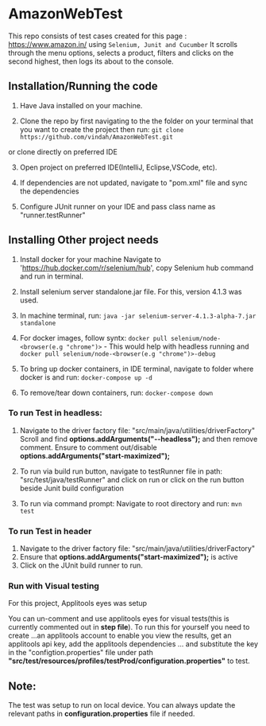 # AmazonWebTest
This repo consists of test cases created for this page : https://www.amazon.in/ using `Selenium, Junit and Cucumber`
It scrolls through the menu options, selects a product, filters and clicks on the second highest, then logs its about to the console.

## Installation/Running the code
1. Have Java installed on your machine.

2. Clone the repo by first navigating to the the folder on your terminal that you want to create the project then run:
`git clone https://github.com/vindah/AmazonWebTest.git`

or clone directly on preferred IDE

3. Open project on preferred IDE(IntelliJ, Eclipse,VSCode, etc).

4. If dependencies are not updated, navigate to "pom.xml" file and sync the dependencies

5. Configure JUnit runner on your IDE and pass class name as "runner.testRunner"

## Installing Other project needs
1. Install docker for your machine
Navigate to 'https://hub.docker.com/r/selenium/hub', copy Selenium hub command and run in terminal.

2. Install selenium server standalone.jar file. For this, version 4.1.3 was used.

3. In machine terminal, run:
`java -jar selenium-server-4.1.3-alpha-7.jar standalone`

4. For docker images, follow syntx:
`docker pull selenium/node-<browser(e.g "chrome")>` - This would help with headless running
and
`docker pull selenium/node-<browser(e.g "chrome")>-debug`

5. To bring up docker containers, in IDE terminal, navigate to folder where docker is and run:
`docker-compose up -d`

6. To remove/tear down containers, run:
`docker-compose down`


### **To run Test in headless:**
1. Navigate to the driver factory file:
"src/main/java/utilities/driverFactory"
Scroll and find **options.addArguments("--headless");** and then remove comment.
Ensure to comment out/disable **options.addArguments("start-maximized");**

2. To run via build run button, navigate to testRunner file in path:
"src/test/java/testRunner" and click on run or click on the run button beside Junit build configuration

3. To run via command prompt:
Navigate to root directory and run:
`mvn test`


### **To run Test in header**
1. Navigate to the driver factory file:
"src/main/java/utilities/driverFactory"
2. Ensure that **options.addArguments("start-maximized");** is active
3. Click on the JUnit build runner to run.


### **Run with Visual testing** 

For this project, Applitools eyes was setup

You can un-comment and use applitools eyes for visual tests(this is currently commented out in **step file**). To run this for yourself you need to create 
...an applitools account to enable you view the results, get an applitools api key, add the applitools dependencies 
... and substitute the key in the "configtion.properties" file under path **"src/test/resources/profiles/testProd/configuration.properties"** to test.




## Note:
The test was setup to run on local device. You can always update the relevant paths in **configuration.properties** file if needed.
